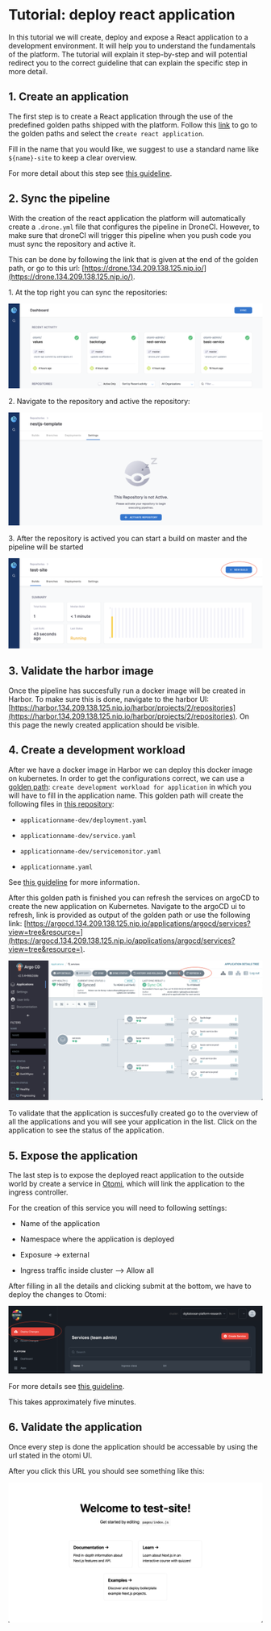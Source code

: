 # Tutorial: deploy react application

In this tutorial we will create, deploy and expose a React application to a development environment. It will help you to understand the fundamentals of the platform. The tutorial will explain it step-by-step and will potential redirect you to the correct guideline that can explain the specific step in more detail.

## 1. Create an application

The first step is to create a React application through the use of the predefined golden paths shipped with the platform. Follow this [link](https://backstage.134.209.138.125.nip.io/create?filters%5Bkind%5D=template&filters%5Buser%5D=all) to go to the golden paths and select the `create react application`.

Fill in the name that you would like, we suggest to use a standard name like `${name}-site` to keep a clear overview.

For more detail about this step see [this guideline](../guide/create-applications.md).

## 2. Sync the pipeline

With the creation of the react application the platform will automatically create a `.drone.yml` file that configures the pipeline in DroneCI. However, to make sure that droneCI will trigger this pipeline when you push code you must sync the repository and active it.

This can be done by following the link that is given at the end of the golden path, or go to this url: [https://drone.134.209.138.125.nip.io/](https://drone.134.209.138.125.nip.io/).

1\. At the top right you can sync the repositories:

![Sync repos](../assets/Sync-repos.png)

2\. Navigate to the repository and active the repository:

![Active repo](../assets/Active-repo.png)

3\. After the repository is actived you can start a build on master and the pipeline will be started

![New build](../assets/Drone-newBuild.png)

## 3. Validate the harbor image

Once the pipeline has succesfully run a docker image will be created in Harbor. To make sure this is done, navigate to the harbor UI: [https://harbor.134.209.138.125.nip.io/harbor/projects/2/repositories](https://harbor.134.209.138.125.nip.io/harbor/projects/2/repositories). On this page the newly created application should be visible.

## 4. Create a development workload

After we have a docker image in Harbor we can deploy this docker image on kubernetes. In order to get the configurations correct, we can use a [golden path](https://backstage.134.209.138.125.nip.io/create?filters%5Bkind%5D=template&filters%5Buser%5D=all): `create development workload for application` in which you will have to fill in the application name. This golden path will create the following files in [this repository](https://gitea.134.209.138.125.nip.io/otomi/argo-workload):

- `applicationname-dev/deployment.yaml`

- `applicationname-dev/service.yaml`

- `applicationname-dev/servicemonitor.yaml`

- `applicationname.yaml`

See [this guideline](../guide/deploy-applications.md) for more information.

After this golden path is finished you can refresh the services on argoCD to create the new application on Kubernetes. Navigate to the argoCD ui to refresh, link is provided as output of the golden path or use the following link: [https://argocd.134.209.138.125.nip.io/applications/argocd/services?view=tree&resource=](https://argocd.134.209.138.125.nip.io/applications/argocd/services?view=tree&resource=).

![ArgoCD refresh](../assets/ArgoCD-refresh.png)

To validate that the application is succesfully created go to the overview of all the applications and you will see your application in the list. Click on the application to see the status of the application.

## 5. Expose the application

The last step is to expose the deployed react application to the outside world by create a service in [Otomi](https://otomi.134.209.138.125.nip.io/services), which will link the application to the ingress controller.

For the creation of this service you will need to following settings:

- Name of the application

- Namespace where the application is deployed

- Exposure -> external

- Ingress traffic inside cluster --> Allow all

After filling in all the details and clicking submit at the bottom, we have to deploy the changes to Otomi:

![Deploy service](../assets/Service-deploy.png)

For more details see [this guideline](../guide/expose.md).

This takes approximately five minutes.

## 6. Validate the application

Once every step is done the application should be accessable by using the url stated in the otomi UI.

After you click this URL you should see something like this:

![React site](../assets/React-site.png)
